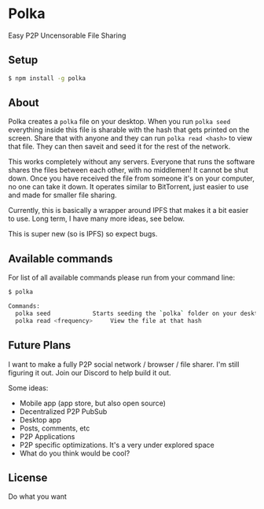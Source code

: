 # Polka

Easy P2P Uncensorable File Sharing

## Setup

```bash
$ npm install -g polka
```

## About

Polka creates a `polka` file on your desktop. When you run `polka seed` everything inside this file is sharable with the hash that gets printed on the screen. Share that with anyone and they can run `polka read <hash>` to view that file. They can then saveit and seed it for the rest of the network.

This works completely without any servers. Everyone that runs the software shares the files between each other, with no middlemen! It cannot be shut down. Once you have received the file from someone it's on your computer, no one can take it down. It operates similar to BitTorrent, just easier to use and made for smaller file sharing.

Currently, this is basically a wrapper around IPFS that makes it a bit easier to use. Long term, I have many more ideas, see below.

This is super new (so is IPFS) so expect bugs.

## Available commands

For list of all available commands please run from your command line:

```bash
$ polka

Commands:
  polka seed      		Starts seeding the `polka` folder on your desktop
  polka read <frequency>     View the file at that hash
```

## Future Plans

I want to make a fully P2P social network / browser / file sharer. I'm still figuring it out. Join our Discord to help build it out.

Some ideas:

- Mobile app (app store, but also open source)
- Decentralized P2P PubSub
- Desktop app
- Posts, comments, etc
- P2P Applications
- P2P specific optimizations. It's a very under explored space
- What do you think would be cool?

## License

Do what you want
